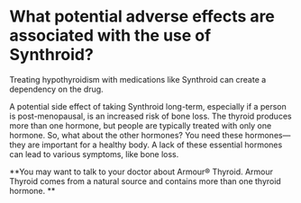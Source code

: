 # What potential adverse effects are associated with the use of Synthroid?

Treating hypothyroidism with medications like Synthroid can create a dependency on the drug.

A potential side effect of taking Synthroid long-term, especially if a person is post-menopausal, is an increased risk of bone loss. The thyroid produces more than one hormone, but people are typically treated with only one hormone. So, what about the other hormones? You need these hormones—they are important for a healthy body. A lack of these essential hormones can lead to various symptoms, like bone loss.

**You may want to talk to your doctor about Armour® Thyroid. Armour Thyroid comes from a natural source and contains more than one thyroid hormone.
**